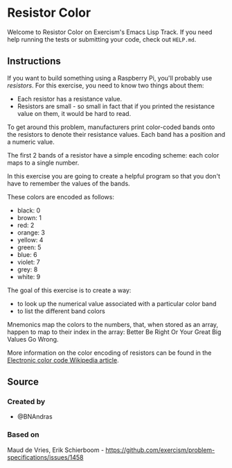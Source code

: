 # Resistor Color

Welcome to Resistor Color on Exercism's Emacs Lisp Track.
If you need help running the tests or submitting your code, check out `HELP.md`.

## Instructions

If you want to build something using a Raspberry Pi, you'll probably use _resistors_.
For this exercise, you need to know two things about them:

- Each resistor has a resistance value.
- Resistors are small - so small in fact that if you printed the resistance value on them, it would be hard to read.

To get around this problem, manufacturers print color-coded bands onto the resistors to denote their resistance values.
Each band has a position and a numeric value.

The first 2 bands of a resistor have a simple encoding scheme: each color maps to a single number.

In this exercise you are going to create a helpful program so that you don't have to remember the values of the bands.

These colors are encoded as follows:

- black: 0
- brown: 1
- red: 2
- orange: 3
- yellow: 4
- green: 5
- blue: 6
- violet: 7
- grey: 8
- white: 9

The goal of this exercise is to create a way:

- to look up the numerical value associated with a particular color band
- to list the different band colors

Mnemonics map the colors to the numbers, that, when stored as an array, happen to map to their index in the array:
Better Be Right Or Your Great Big Values Go Wrong.

More information on the color encoding of resistors can be found in the [Electronic color code Wikipedia article][e-color-code].

[e-color-code]: https://en.wikipedia.org/wiki/Electronic_color_code

## Source

### Created by

- @BNAndras

### Based on

Maud de Vries, Erik Schierboom - https://github.com/exercism/problem-specifications/issues/1458